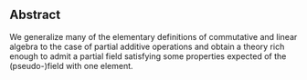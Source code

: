 
## Abstract

We generalize many of the elementary definitions of commutative and linear algebra to the
case of partial additive operations and obtain a theory rich enough to admit a partial field
satisfying some properties expected of the (pseudo-)field with one element.
